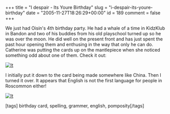 +++
title = "I despair - Its Youre Birthday"
slug = "i-despair-its-youre-birthday"
date = "2005-11-27T18:26:29+00:00"
id = 189
comment = false
+++

We just had Oisín's 4th birthday party. He had a whale of a time in KidzKlub in Bandon and two of his buddies from his old playschool turned up so he was over the moon. He did well on the present front and has just spent the past hour opening them and enthusing in the way that only he can do. Catherine was putting the cards up on the mantlepiece when she noticed something odd about one of them. Check it out:

[![It](http://static.flickr.com/28/67542302_3a416567af_m.jpg)](http://www.flickr.com/photos/bandon1/67542302/ "Photo Sharing")

I initially put it down to the card being made somewhere like China. Then I turned it over. It appears that English is not the first language for people in Roscommon either!

[![It](http://static.flickr.com/26/67542304_cff7d1843b_m.jpg)](http://www.flickr.com/photos/bandon1/67542304/ "Photo Sharing")

[tags] birthday card, spelling, grammer, english, pomposity[/tags]
